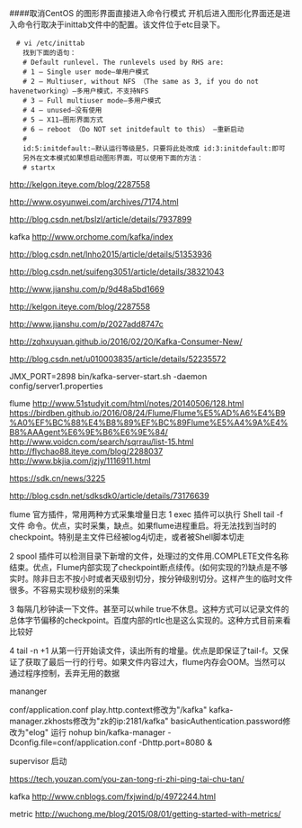 ####取消CentOS 的图形界面直接进入命令行模式
开机后进入图形化界面还是进入命令行取决于inittab文件中的配置。该文件位于etc目录下。
```
　# vi /etc/inittab
　　找到下面的语句：
　　# Default runlevel. The runlevels used by RHS are:
　　# 1 – Single user mode–单用户模式
　　# 2 – Multiuser, without NFS （The same as 3, if you do not havenetworking）–多用户模式，不支持NFS
　　# 3 – Full multiuser mode–多用户模式
　　# 4 – unused–没有使用
　　# 5 – X11–图形界面方式
　　# 6 – reboot （Do NOT set initdefault to this） –重新启动
　　#
　　id:5:initdefault:–默认运行等级是5，只要将此处改成 id:3:initdefault:即可
　　另外在文本模式如果想启动图形界面，可以使用下面的方法：
　　# startx
```


http://kelgon.iteye.com/blog/2287558

http://www.osyunwei.com/archives/7174.html

http://blog.csdn.net/bslzl/article/details/7937899

kafka
http://www.orchome.com/kafka/index

http://blog.csdn.net/lnho2015/article/details/51353936

http://blog.csdn.net/suifeng3051/article/details/38321043

http://www.jianshu.com/p/9d48a5bd1669

http://kelgon.iteye.com/blog/2287558

http://www.jianshu.com/p/2027add8747c

http://zqhxuyuan.github.io/2016/02/20/Kafka-Consumer-New/


http://blog.csdn.net/u010003835/article/details/52235572

JMX_PORT=2898 bin/kafka-server-start.sh -daemon config/server1.properties


flume
http://www.51studyit.com/html/notes/20140506/128.html
https://birdben.github.io/2016/08/24/Flume/Flume%E5%AD%A6%E4%B9%A0%EF%BC%88%E4%B8%89%EF%BC%89Flume%E5%A4%9A%E4%B8%AAAgent%E6%9E%B6%E6%9E%84/
http://www.voidcn.com/search/sqrrau/list-15.html
http://flychao88.iteye.com/blog/2288037
http://www.bkjia.com/jzjy/1116911.html

https://sdk.cn/news/3225


http://blog.csdn.net/sdksdk0/article/details/73176639

flume 官方插件，常用两种方式采集增量日志 
1 exec 插件可以执行 Shell tail -f 文件 命令。优点，实时采集，缺点。如果flume进程重启。将无法找到当时的checkpoint。特别是主文件已经被log4j切走，或者被Shell脚本切走 

2 spool 插件可以检测目录下新增的文件，处理过的文件用.COMPLETE文件名称结束。优点，Flume内部实现了checkpoint断点续传。(如何实现的?)缺点是不够实时。除非日志不按小时或者天级别切分，按分钟级别切分。这样产生的临时文件很多。不容易实现秒级别的采集 

3 每隔几秒钟读一下文件。甚至可以while true不休息。这种方式可以记录文件的总体字节偏移的checkpoint。百度内部的rtlc也是这么实现的。这种方式目前来看比较好 

4 tail -n +1 从第一行开始读文件，读出所有的增量。优点是即保证了tail-f。又保证了获取了最后一行的行号。如果文件内容过大，flume内存会OOM。当然可以通过程序控制，丢弃无用的数据 

mananger

conf/application.conf
play.http.context修改为"/kafka"
kafka-manager.zkhosts修改为"zk的ip:2181/kafka"
basicAuthentication.password修改为"elog"
运行
nohup bin/kafka-manager -Dconfig.file=conf/application.conf -Dhttp.port=8080 &


supervisor 启动


https://tech.youzan.com/you-zan-tong-ri-zhi-ping-tai-chu-tan/

kafka
http://www.cnblogs.com/fxjwind/p/4972244.html


metric
http://wuchong.me/blog/2015/08/01/getting-started-with-metrics/




